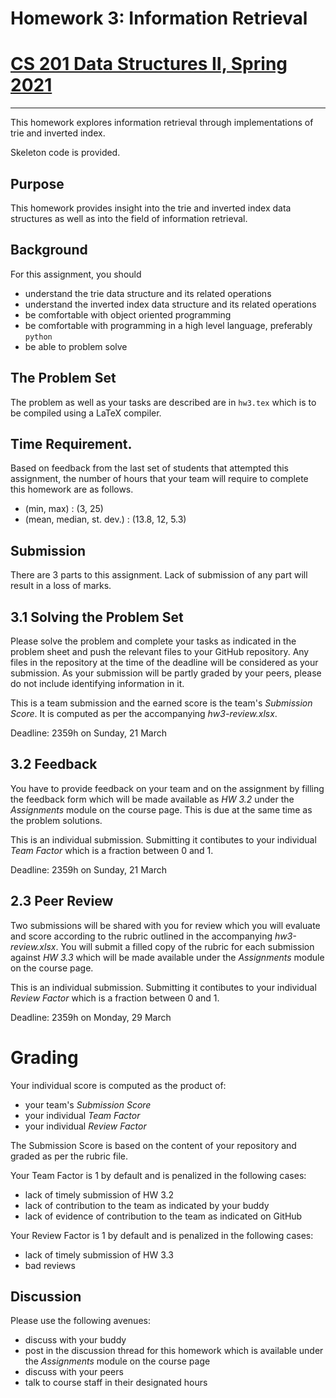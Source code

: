 # Homework 3: Information Retrieval
# [CS 201 Data Structures II, Spring 2021](https://hulms.instructure.com/courses/1260)
-------

This homework explores information retrieval through implementations of trie and inverted index.

Skeleton code is provided.

## Purpose

This homework provides insight into the trie and inverted index data structures as well as into the field of information retrieval.

## Background

For this assignment, you should
- understand the trie data structure and its related operations
- understand the inverted index data structure and its related operations
- be comfortable with object oriented programming
- be comfortable with programming in a high level language, preferably `python`
- be able to problem solve

## The Problem Set

The problem as well as your tasks are described are in `hw3.tex` which is to be compiled using a LaTeX compiler.

## Time Requirement.

Based on feedback from the last set of students that attempted this assignment, the number of hours that your team will require to complete this homework are as follows.
- (min, max) : (3, 25)
- (mean, median, st. dev.) : (13.8, 12, 5.3)


## Submission

There are 3 parts to this assignment. Lack of submission of any part will result in a loss of marks.

## 3.1 Solving the Problem Set

Please solve the problem and complete your tasks as indicated in the problem sheet and push the relevant files to your GitHub repository. Any files in the repository at the time of the deadline will be considered as your submission. As your submission will be partly graded by your peers, please do not include identifying information in it.

This is a team submission and the earned score is the team's _Submission Score_. It is computed as per the accompanying _hw3-review.xlsx_.

Deadline: 2359h on Sunday, 21 March

## 3.2 Feedback

You have to provide feedback on your team and on the assignment by filling the feedback form which will be made available as _HW 3.2_ under the _Assignments_ module on the course page. This is due at the same time as the problem solutions.

This is an individual submission. Submitting it contibutes to your individual _Team Factor_ which is a fraction between 0 and 1.

Deadline: 2359h on Sunday, 21 March

## 2.3 Peer Review

Two submissions will be shared with you for review which you will evaluate and score according to the rubric outlined in the accompanying _hw3-review.xlsx_. You will submit a filled copy of the rubric for each submission against _HW 3.3_ which will be made available under the _Assignments_ module on the course page.

This is an individual submission. Submitting it contibutes to your individual _Review Factor_ which is a fraction between 0 and 1.

Deadline: 2359h on Monday, 29 March

# Grading

Your individual score is computed as the product of:
- your team's _Submission Score_
- your individual _Team Factor_
- your individual _Review Factor_

The Submission Score is based on the content of your repository and graded as per the rubric file.

Your Team Factor is 1 by default and is penalized in the following cases:
- lack of timely submission of HW 3.2
- lack of contribution to the team as indicated by your buddy
- lack of evidence of contribution to the team as indicated on GitHub

Your Review Factor is 1 by default and is penalized in the following cases:
- lack of timely submission of HW 3.3
- bad reviews

## Discussion

Please use the following avenues:
- discuss with your buddy
- post in the discussion thread for this homework  which is available under the _Assignments_ module on the course page
- discuss with your peers
- talk to course staff in their designated hours


